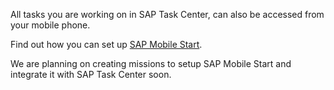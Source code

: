All tasks you are working on in SAP Task Center, can also be accessed from your mobile phone.

Find out how you can set up [SAP Mobile Start](https://help.sap.com/viewer/07837beb26804d719fbc7efa3f634ee0/1.1/en-US/864289dc05d64a7fa6afcb16668b31e9.html).

We are planning on creating missions to setup SAP Mobile Start and integrate it with SAP Task Center soon.